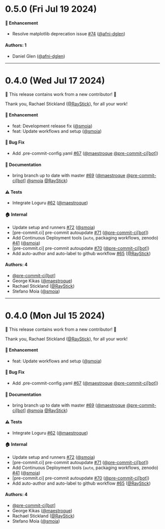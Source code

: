 # 0.5.0 (Fri Jul 19 2024)

#### 🚀 Enhancement

- Resolve matplotlib deprecation issue [#74](https://github.com/physiopy/peakdet/pull/74) ([@afni-dglen](https://github.com/afni-dglen))

#### Authors: 1

- Daniel Glen ([@afni-dglen](https://github.com/afni-dglen))

---

# 0.4.0 (Wed Jul 17 2024)

:tada: This release contains work from a new contributor! :tada:

Thank you, Rachael Stickland ([@RayStick](https://github.com/RayStick)), for all your work!

#### 🚀 Enhancement

- feat: Development release fix ([@smoia](https://github.com/smoia))
- feat: Update workflows and setup ([@smoia](https://github.com/smoia))

#### 🐛 Bug Fix

- Add .pre-commit-config.yaml [#67](https://github.com/physiopy/peakdet/pull/67) ([@maestroque](https://github.com/maestroque) [@pre-commit-ci[bot]](https://github.com/pre-commit-ci[bot]))

#### 📝 Documentation

- bring branch up to date  with master [#69](https://github.com/physiopy/peakdet/pull/69) ([@maestroque](https://github.com/maestroque) [@pre-commit-ci[bot]](https://github.com/pre-commit-ci[bot]) [@smoia](https://github.com/smoia) [@RayStick](https://github.com/RayStick))

#### ⚠️ Tests

- Integrate Loguru [#62](https://github.com/physiopy/peakdet/pull/62) ([@maestroque](https://github.com/maestroque))

#### 🏠 Internal

- Update setup and runners [#72](https://github.com/physiopy/peakdet/pull/72) ([@smoia](https://github.com/smoia))
- [pre-commit.ci] pre-commit autoupdate [#71](https://github.com/physiopy/peakdet/pull/71) ([@pre-commit-ci[bot]](https://github.com/pre-commit-ci[bot]))
- Add Continuous Deployment tools (`auto`, packaging workflows, zenodo) [#41](https://github.com/physiopy/peakdet/pull/41) ([@smoia](https://github.com/smoia))
- [pre-commit.ci] pre-commit autoupdate [#70](https://github.com/physiopy/peakdet/pull/70) ([@pre-commit-ci[bot]](https://github.com/pre-commit-ci[bot]))
- Add auto-author and auto-label to github workflow [#65](https://github.com/physiopy/peakdet/pull/65) ([@RayStick](https://github.com/RayStick))

#### Authors: 4

- [@pre-commit-ci[bot]](https://github.com/pre-commit-ci[bot])
- George Kikas ([@maestroque](https://github.com/maestroque))
- Rachael Stickland ([@RayStick](https://github.com/RayStick))
- Stefano Moia ([@smoia](https://github.com/smoia))

---

# 0.4.0 (Mon Jul 15 2024)

:tada: This release contains work from a new contributor! :tada:

Thank you, Rachael Stickland ([@RayStick](https://github.com/RayStick)), for all your work!

#### 🚀 Enhancement

- feat: Update workflows and setup ([@smoia](https://github.com/smoia))

#### 🐛 Bug Fix

- Add .pre-commit-config.yaml [#67](https://github.com/physiopy/peakdet/pull/67) ([@maestroque](https://github.com/maestroque) [@pre-commit-ci[bot]](https://github.com/pre-commit-ci[bot]))

#### 📝 Documentation

- bring branch up to date  with master [#69](https://github.com/physiopy/peakdet/pull/69) ([@maestroque](https://github.com/maestroque) [@pre-commit-ci[bot]](https://github.com/pre-commit-ci[bot]) [@smoia](https://github.com/smoia) [@RayStick](https://github.com/RayStick))

#### ⚠️ Tests

- Integrate Loguru [#62](https://github.com/physiopy/peakdet/pull/62) ([@maestroque](https://github.com/maestroque))

#### 🏠 Internal

- Update setup and runners [#72](https://github.com/physiopy/peakdet/pull/72) ([@smoia](https://github.com/smoia))
- [pre-commit.ci] pre-commit autoupdate [#71](https://github.com/physiopy/peakdet/pull/71) ([@pre-commit-ci[bot]](https://github.com/pre-commit-ci[bot]))
- Add Continuous Deployment tools (`auto`, packaging workflows, zenodo) [#41](https://github.com/physiopy/peakdet/pull/41) ([@smoia](https://github.com/smoia))
- [pre-commit.ci] pre-commit autoupdate [#70](https://github.com/physiopy/peakdet/pull/70) ([@pre-commit-ci[bot]](https://github.com/pre-commit-ci[bot]))
- Add auto-author and auto-label to github workflow [#65](https://github.com/physiopy/peakdet/pull/65) ([@RayStick](https://github.com/RayStick))

#### Authors: 4

- [@pre-commit-ci[bot]](https://github.com/pre-commit-ci[bot])
- George Kikas ([@maestroque](https://github.com/maestroque))
- Rachael Stickland ([@RayStick](https://github.com/RayStick))
- Stefano Moia ([@smoia](https://github.com/smoia))
